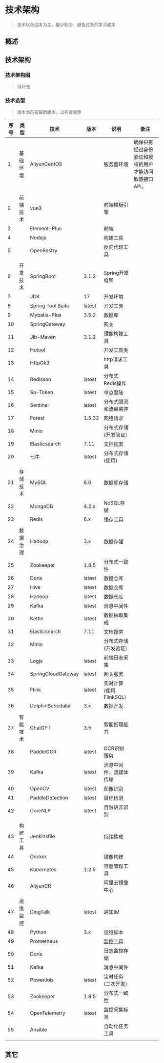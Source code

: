 # 技术架构

> 技术以低成本为主，能少则少，避免过多的学习成本

## 概述

## 技术架构

### 技术架构图

> 待补充

### 技术选型

> 版本当前按最新版本，过程会调整

| 序号 | 类型     | 技术               | 版本   | 说明                   | 备注                                                  |
|------|----------|--------------------|--------|------------------------|-------------------------------------------------------|
| 1    | 基础环境 | AliyunCentOS       |        | 服务器环境             | 确保只有经过身份验证和授权的用户才能访问敏感接口API。 |
|      |          |                    |        |                        |                                                       |
| 2    | 前端技术 | vue3               |        | 前端模板引擎           |                                                       |
| 3    |          | Element-Plus       |        | 前端                   |                                                       |
| 4    |          | Nodejs             |        | 构建工具               |                                                       |
| 5    |          | OpenRestry         |        | 反向代理工具           |                                                       |
|      |          |                    |        |                        |                                                       |
| 6    | 开发技术 | SpringBoot         | 3.1.2  | Spring开发框架         |                                                       |
| 7    |          | JDK                | 17     | 开发环境               |                                                       |
| 8    |          | Spring Tool Suite  | latest | 开发工具               |                                                       |
| 9    |          | Mybatis-Plus       | 3.5.2  | 数据库                 |                                                       |
| 10   |          | SpringGateway      |        | 网关                   |                                                       |
| 11   |          | Jib-Maven          | 3.1.2  | 镜像构建工具           |                                                       |
| 12   |          | Hutool             |        | 开发工具类             |                                                       |
| 13   |          | HttpOk3            |        | http请求工具           |                                                       |
| 14   |          | Redisson           | latest | 分布式Redis操作        |                                                       |
| 15   |          | Sa-Token           | latest | 单点登陆               |                                                       |
| 16   |          | Sentinel           | latest | 分布式限流和流量监控   |                                                       |
| 17   |          | Forest             | 1.5.32 | 网络请求               |                                                       |
| 18   |          | Minio              |        | 分布式存储(开发验证)   |                                                       |
| 19   |          | Elasticsearch      | 7.11   | 文档搜索               |                                                       |
| 20   |          | 七牛               | latest | 分布式存储(使用)       |                                                       |
|      |          |                    |        |                        |                                                       |
| 21   | 存储技术 | MySQL              | 8.0    | 数据库存储             |                                                       |
| 22   |          | MongoDB            | 4.2.x  | NoSQL存储              |                                                       |
| 23   |          | Redis              | 6.x    | 缓存工具               |                                                       |
|      |          |                    |        |                        |                                                       |
| 24   | 数据治理 | Hadoop             | 3.x    | 数据存储               |                                                       |
| 25   |          | Zookeeper          | 1.8.5  | 分布式一致性           |                                                       |
| 26   |          | Doris              | latest | 数据仓库               |                                                       |
| 27   |          | Hive               | latest | 数据仓库               |                                                       |
| 28   |          | Hadoop             | latest | 数据仓库               |                                                       |
| 29   |          | Kafka              | latest | 消息中间件             |                                                       |
| 30   |          | Kettle             | latest | 数据抽取集成           |                                                       |
| 31   |          | Elasticsearch      | 7.11   | 文档搜索               |                                                       |
| 32   |          | Minio              |        | 分布式存储(开发验证)   |                                                       |
| 33   |          | Logjs              | latest | 前端日志采集           |                                                       |
| 34   |          | SpringCloudGateway | latest | 网关服务               |                                                       |
| 35   |          | Flink              | latest | 实时计算(使用FlinkSQL) |                                                       |
| 36   |          | DolphinScheduler   | 3.x    | 数据开发               |                                                       |
|      |          |                    |        |                        |                                                       |
| 37   | 智能技术 | ChatGPT            | 3.5    | 智能推理能力           |                                                       |
| 38   |          | PaddleOCR          | latest | OCR识别服务            |                                                       |
| 39   |          | Kafka              | latest | 消息中间件，流媒体传输 |                                                       |
| 40   |          | OpenCV             | latest | 图像识别               |                                                       |
| 41   |          | PaddleDetection    | latest | 目标检测               |                                                       |
| 42   |          | CoreNLP            | latest | 自然语言识别           |                                                       |
|      |          |                    |        |                        |                                                       |
| 43   | 构建工具 | Jenkinsfile        |        | 持续集成               |                                                       |
| 44   |          | Docker             |        | 镜像构建               |                                                       |
| 45   |          | Kubernates         | 1.2.5  | 容器管理工具           |                                                       |
| 46   |          | AliyunCR           |        | 阿里云镜像中心         |                                                       |
|      |          |                    |        |                        |                                                       |
| 47   | 运维监控 | DingTalk           | latest | 通知IM                 |                                                       |
| 48   |          | Python             | 3.x    | 运维脚本               |                                                       |
| 49   |          | Prometheus         |        | 监控工具               |                                                       |
| 50   |          | Doris              |        | 日志监控存储           |                                                       |
| 51   |          | Kafka              |        | 消息中间件             |                                                       |
| 52   |          | PowerJob           | latest | 定时任务(二次开发)     |                                                       |
| 53   |          | Zookeeper          | 1.8.5  | 分布式一致性           |                                                       |
| 54   |          | OpenTelemetry      | latest | 监控采集标准           |                                                       |
| 55   |          | Ansible            |        | 自动化任务工具         |                                                       |
|      |          |                    |        |                        |                                                       |

## 其它
